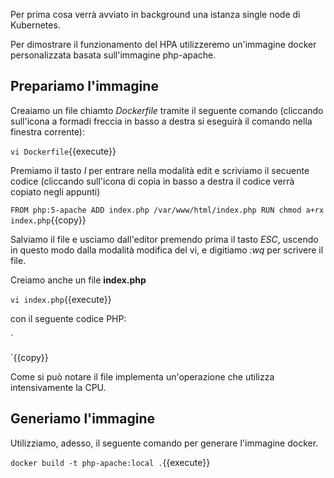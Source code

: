 Per prima cosa verrà avviato in background una istanza single node di Kubernetes.

Per dimostrare il funzionamento del HPA utilizzeremo un'immagine docker personalizzata basata sull'immagine php-apache. 

## Prepariamo l'immagine

Creaiamo un file chiamto *Dockerfile* tramite il seguente comando (cliccando sull'icona a formadi freccia in basso a destra si eseguirà il comando nella finestra corrente):

`vi Dockerfile`{{execute}}

Premiamo il tasto *I* per entrare nella modalità edit e scriviamo il secuente codice (cliccando sull'icona di copia in basso a destra il codice verrà copiato negli appunti)

`FROM php:5-apache
ADD index.php /var/www/html/index.php
RUN chmod a+rx index.php`{{copy}}

Salviamo il file e usciamo dall'editor premendo prima il tasto *ESC*, uscendo in questo modo dalla modalità modifica del vi, e digitiamo *:wq* per scrivere il file.

Creiamo anche un file **index.php** 

`vi index.php`{{execute}}

con il seguente codice PHP:

`
<?php  
  for($i = 0; $i < 1000; $i++) {
     $x += sqrt($i);
     echo "response from {$_SERVER['SERVER_ADDR']} is $x";
  }  
?>
`{{copy}}

Come si può notare il file implementa un'operazione che utilizza intensivamente la CPU.

## Generiamo l'immagine

Utilizziamo, adesso, il seguente comando per generare l'immagine docker.

`docker build -t php-apache:local .`{{execute}}

